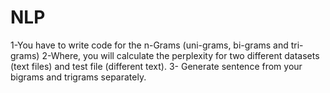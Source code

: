 # NLP
1-You have to write code for the n-Grams (uni-grams, bi-grams and tri-grams)
2-Where, you will calculate the perplexity for two different datasets (text files) and test file (different text).
3- Generate sentence from your bigrams and trigrams separately. 
